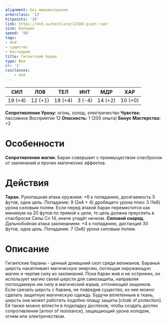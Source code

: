 ```yaml
---
alignment: без мировоззрения
armorclass: '13'
hitpoints: '28'
link: https://dnd.su/bestiary/12168-giant-ram/
size: Большая
speed: '50'
tags:
- dnd
- существо
- бестиарий
title: Гигантский баран
type: Фея
cr: '1'
cssclasses:
    - dnd
---
```



| СИЛ | ЛОВ | ТЕЛ | ИНТ | МДР | ХАР |
|---|---|---|---|---|---|
| 19 (+4) | 12 (+1) | 18 (+4) | 3 (-4) | 14 (+2) | 10 (+0) |
**Сопротивление Урону:** огонь, холод, электричество
**Чувства:** пассивное Восприятие 12
**Опасность:** 1 (200 опыта)
**Бонус Мастерства:** +2


# Особенности
**Сопротивление магии.** Баран совершает с преимуществом спасброски от заклинаний и прочих магических эффектов.


# Действия
**Таран.** Рукопашная атака оружием: +6 к попаданию, досягаемость 5 футов, одна цель. Попадание: 9 (2к4 + 4) дробящего урона плюс 3 (1к6) урона силовым полем. Если перед атакой баран переместится как минимум на 20 футов по прямой к цели, то цель должна преуспеть в спасброске Силы Сл 14, иначе упадёт ничком.
**Силовой снаряд.** Дальнобойная атака заклинанием: +4 к попаданию, дистанция 30 футов, одна цель. Попадание: 7 (2к6) урона силовым полем.


# Описание
Гигантские бараны - ценный домашний скот среди великанов. Баранья шерсть накапливает магическую энергию, поглощая окружающую магию и черпая силу из заклинаний. Пока баран жив и не острижен, он использует магию своей шерсти для самозащиты, направляя поглощаемую им силу в магический взрыв, отгоняющий хищников. Если срезать шерсть с барана, не повредив существо, из нее можно сделать защитную магическую одежду. Будучи вплетенным в ткань, шерсть она может работать подобно плащу защиты [cloak of protection]. Её также можно вплести в подкладку доспехов, чтобы создать доспех сопротивления [armor of resistance], защищающий урона холодом, огнем или электричеством.
